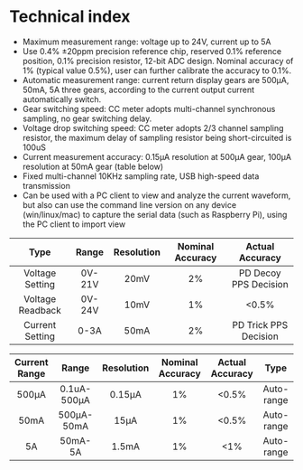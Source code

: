 # Technical index

- Maximum measurement range: voltage up to 24V, current up to 5A
- Use 0.4% ±20ppm precision reference chip, reserved 0.1% reference position, 0.1% precision resistor, 12-bit ADC design. Nominal accuracy of 1% (typical value 0.5%), user can further calibrate the accuracy to 0.1%.
- Automatic measurement range: current return display gears are 500μA, 50mA, 5A three gears, according to the current output current automatically switch.
- Gear switching speed: CC meter adopts multi-channel synchronous sampling, no gear switching delay.
- Voltage drop switching speed: CC meter adopts 2/3 channel sampling resistor, the maximum delay of sampling resistor being short-circuited is 100uS
- Current measurement accuracy: 0.15μA resolution at 500μA gear, 100μA resolution at 50mA gear (table below)
- Fixed multi-channel 10KHz sampling rate, USB high-speed data transmission
- Can be used with a PC client to view and analyze the current waveform, but also can use the command line version on any device (win/linux/mac) to capture the serial data (such as Raspberry Pi), using the PC client to import view

|       Type       | Range  | Resolution | Nominal Accuracy |    Actual Accuracy    |
| :--------------: | :----: | :--------: | :--------------: | :-------------------: |
| Voltage Setting  | 0V-21V |    20mV    |        2%        | PD Decoy PPS Decision |
| Voltage Readback | 0V-24V |    10mV    |        1%        |         <0.5%         |
| Current Setting  |  0-3A  |    50mA    |        2%        | PD Trick PPS Decision |

| Current Range |    Range    | Resolution | Nominal Accuracy | Actual Accuracy |    Type    |
| :-----------: | :---------: | :--------: | :--------------: | :-------------: | :--------: |
|     500μA     | 0.1uA-500μA |   0.15μA   |        1%        |      <0.5%      | Auto-range |
|     50mA      | 500μA-50mA  |    15μA    |        1%        |      <0.5%      | Auto-range |
|      5A       |   50mA-5A   |   1.5mA    |        1%        |       <1%       | Auto-range |
